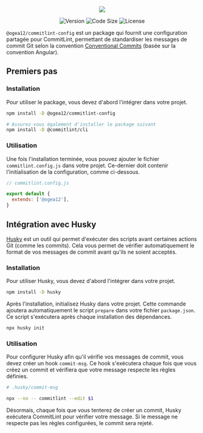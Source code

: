 <div align="center">
  <img src="https://github.com/user-attachments/assets/910492a3-9657-42e5-8978-ea0537a12a87" />
</div>

<div align="center">

![Version](https://img.shields.io/npm/v/@ogea12/commitlint-config?style=for-the-badge&colorA=4c566a&colorB=5382a1&logo=npm&logoColor=white)
![Code Size](https://img.shields.io/github/languages/code-size/ogea12/commitlint-config?style=for-the-badge&colorA=4c566a&colorB=ebcb8b&logo=github&logoColor=white)
![License](https://img.shields.io/github/license/ogea12/commitlint-config?style=for-the-badge&colorA=4c566a&colorB=a3be8c)

</div>

`@ogea12/commitlint-config` est un package qui fournit une configuration partagée pour CommitLint, permettant de standardiser les messages de commit Git selon la convention [Conventional Commits](https://www.conventionalcommits.org) (basée sur la convention Angular).

## Premiers pas

### Installation

Pour utiliser le package, vous devez d'abord l'intégrer dans votre projet.

```bash
npm install -D @ogea12/commitlint-config

# Assurez-vous également d'installer le package suivant
npm install -D @commitlint/cli
```

### Utilisation

Une fois l'installation terminée, vous pouvez ajouter le fichier `commitlint.config.js` dans votre projet. Ce-dernier doit contenir l'initialisation de la configuration, comme ci-dessous.

```js
// commitlint.config.js

export default {
  extends: ['@ogea12'],
}
```

## Intégration avec Husky

[Husky](https://typicode.github.io/husky) est un outil qui permet d'exécuter des scripts avant certaines actions Git (comme les commits). Cela vous permet de vérifier automatiquement le format de vos messages de commit avant qu'ils ne soient acceptés.

### Installation

Pour utiliser Husky, vous devez d'abord l'intégrer dans votre projet.

```bash
npm install -D husky
```

Après l'installation, initialisez Husky dans votre projet. Cette commande ajoutera automatiquement le script `prepare` dans votre fichier `package.json`. Ce script s'exécutera après chaque installation des dépendances.

```bash
npx husky init
```

### Utilisation

Pour configurer Husky afin qu'il vérifie vos messages de commit, vous devez créer un hook `commit-msg`. Ce hook s'exécutera chaque fois que vous créez un commit et vérifiera que votre message respecte les règles définies.

```bash
# .husky/commit-msg

npx --no -- commitlint --edit $1
```

Désormais, chaque fois que vous tenterez de créer un commit, Husky exécutera CommitLint pour vérifier votre message. Si le message ne respecte pas les règles configurées, le commit sera rejeté.
